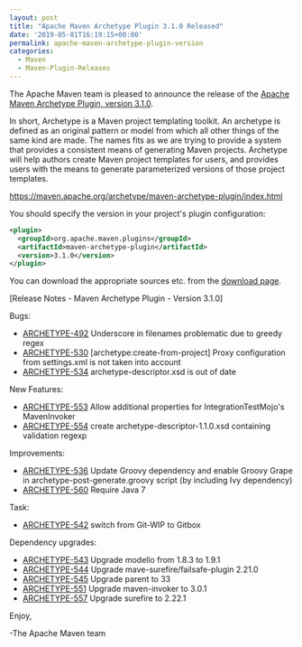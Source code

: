 ```yaml
---
layout: post
title: "Apache Maven Archetype Plugin 3.1.0 Released"
date: '2019-05-01T16:19:15+00:00'
permalink: apache-maven-archetype-plugin-version
categories:
  - Maven
  - Maven-Plugin-Releases
---
```

The Apache Maven team is pleased to announce the release of the
[Apache Maven Archetype Plugin, version 3.1.0](https://maven.apache.org/archetype/maven-archetype-plugin/).

In short, Archetype is a Maven project templating toolkit. An archetype is defined as an original pattern or model from which all other things of the same kind are made. The names fits as we are trying to provide a system that provides a consistent means of generating Maven projects. Archetype will help authors create Maven project templates for users, and provides users with the means to generate parameterized versions of those project templates.

https://maven.apache.org/archetype/maven-archetype-plugin/index.html

You should specify the version in your project's plugin configuration:

```xml
<plugin>
  <groupId>org.apache.maven.plugins</groupId>
  <artifactId>maven-archetype-plugin</artifactId>
  <version>3.1.0</version>
</plugin>
```

You can download the appropriate sources etc. from the [download page](https://maven.apache.org/plugins/maven-archetype-plugin/download.cgi).

<!-- more -->

[Release Notes - Maven Archetype Plugin - Version 3.1.0]

Bugs:

* [ARCHETYPE-492](https://issues.apache.org/jira/browse/ARCHETYPE-492) Underscore in filenames problematic due to greedy regex
* [ARCHETYPE-530](https://issues.apache.org/jira/browse/ARCHETYPE-530) [archetype:create-from-project] Proxy configuration from settings.xml is not taken into account
* [ARCHETYPE-534](https://issues.apache.org/jira/browse/ARCHETYPE-534) archetype-descriptor.xsd is out of date

New Features:

* [ARCHETYPE-553](https://issues.apache.org/jira/browse/ARCHETYPE-553) Allow additional properties for IntegrationTestMojo's MavenInvoker
* [ARCHETYPE-554](https://issues.apache.org/jira/browse/ARCHETYPE-554) create archetype-descriptor-1.1.0.xsd containing validation regexp

Improvements:

* [ARCHETYPE-536](https://issues.apache.org/jira/browse/ARCHETYPE-536) Update Groovy dependency and enable Groovy Grape in archetype-post-generate.groovy script (by including Ivy dependency)
* [ARCHETYPE-560](https://issues.apache.org/jira/browse/ARCHETYPE-560) Require Java 7

Task:

* [ARCHETYPE-542](https://issues.apache.org/jira/browse/ARCHETYPE-542) switch from Git-WIP to Gitbox

Dependency upgrades:

* [ARCHETYPE-543](https://issues.apache.org/jira/browse/ARCHETYPE-543) Upgrade modello from 1.8.3 to 1.9.1
* [ARCHETYPE-544](https://issues.apache.org/jira/browse/ARCHETYPE-544) Upgrade mave-surefire/failsafe-plugin 2.21.0
* [ARCHETYPE-545](https://issues.apache.org/jira/browse/ARCHETYPE-545) Upgrade parent to 33
* [ARCHETYPE-551](https://issues.apache.org/jira/browse/ARCHETYPE-551) Upgrade maven-invoker to 3.0.1
* [ARCHETYPE-557](https://issues.apache.org/jira/browse/ARCHETYPE-557) Upgrade surefire to 2.22.1

Enjoy,

-The Apache Maven team
